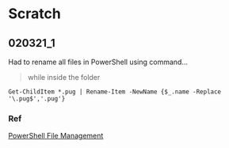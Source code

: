 # Scratch

## 020321_1

Had to rename all files in PowerShell using command...

> while inside the folder

```
Get-ChildItem *.pug | Rename-Item -NewName {$_.name -Replace '\.pug$','.pug'}
```

### Ref

[PowerShell File Management](https://blog.netwrix.com/2018/05/17/powershell-file-management/#:~:text=Change%20file%20extensions%20with%20PowerShell,with%20the%20Get%2DChildItem%20cmdlet.)